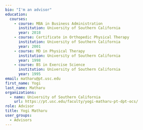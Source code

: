 ```yaml
---
bio: "I'm an advisor"
education:
  courses:
    - course: MBA in Business Administration
      institution: University of Southern California
      year: 2018
    - course: Certificate in Orthopedic Physical Therapy
      institution: University of Southern California
      year: 2001
    - course: MD in Physical Therapy
      institution: University of Southern California
      year: 1998
    - course: BS in Exercise Science
      institution: University of Southern California
      year: 1995
email: matharu@pt.usc.edu
first_name: Yogi
last_name: Matharu
organizations:
  - name: University of Southern California
    url: https://pt.usc.edu/faculty/yogi-matharu-pt-dpt-ocs/
role: Advisor
title: Yogi Matharu
user_groups:
  - Advisors
---
```

